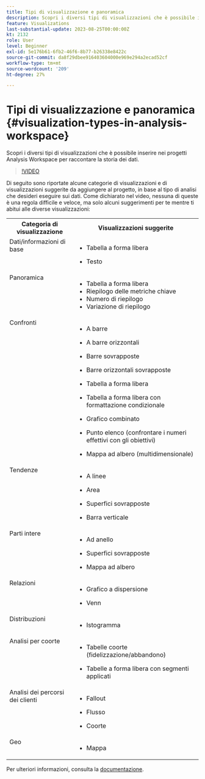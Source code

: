 ```yaml
---
title: Tipi di visualizzazione e panoramica
description: Scopri i diversi tipi di visualizzazioni che è possibile inserire nei progetti Analysis Workspace per raccontare la storia dei dati.
feature: Visualizations
last-substantial-update: 2023-08-25T00:00:00Z
kt: 2132
role: User
level: Beginner
exl-id: 5e176b61-6fb2-46f6-8b77-b26338e8422c
source-git-commit: da8f29dbee916403604000e969e294a2ecad52cf
workflow-type: tm+mt
source-wordcount: '209'
ht-degree: 27%

---
```


# Tipi di visualizzazione e panoramica {#visualization-types-in-analysis-workspace}

Scopri i diversi tipi di visualizzazioni che è possibile inserire nei progetti Analysis Workspace per raccontare la storia dei dati.

>[!VIDEO](https://video.tv.adobe.com/v/23994/?quality=12&learn=on)

Di seguito sono riportate alcune categorie di visualizzazioni e di visualizzazioni suggerite da aggiungere al progetto, in base al tipo di analisi che desideri eseguire sui dati. Come dichiarato nel video, nessuna di queste è una regola difficile e veloce, ma solo alcuni suggerimenti per te mentre ti abitui alle diverse visualizzazioni:

<table style="max-width: 1214px;">
<tr>
    <th>
        Categoria di visualizzazione
    </th>
    <th>
        Visualizzazioni suggerite
    </th>
</tr>
<tr>
  <td style="vertical-align: top;">Dati/informazioni di base
  </td>

<td style="vertical-align: top;">

* Tabella a forma libera
* Testo

  </td>
</tr>
<tr>
  <td style="vertical-align: top;">Panoramica
  </td>

<td style="vertical-align: top;">

* Tabella a forma libera
* Riepilogo delle metriche chiave
* Numero di riepilogo
* Variazione di riepilogo

</td>
</tr>
<tr>
  <td style="vertical-align: top;">Confronti
  </td>

<td style="vertical-align: top;">

* A barre
* A barre orizzontali
* Barre sovrapposte
* Barre orizzontali sovrapposte
* Tabella a forma libera
* Tabella a forma libera con formattazione condizionale
* Grafico combinato
* Punto elenco (confrontare i numeri effettivi con gli obiettivi)
* Mappa ad albero (multidimensionale)

  </td>
</tr>
<tr>
  <td style="vertical-align: top;">Tendenze
  </td>

<td style="vertical-align: top;">

* A linee
* Area
* Superfici sovrapposte
* Barra verticale

  </td>
</tr>
<tr>
  <td style="vertical-align: top;">Parti intere
  </td>

<td style="vertical-align: top;">

* Ad anello
* Superfici sovrapposte
* Mappa ad albero

  </td>
</tr>
<tr>
  <td style="vertical-align: top;">Relazioni
  </td>

<td style="vertical-align: top;">

* Grafico a dispersione
* Venn

  </td>
</tr>
<tr>
  <td style="vertical-align: top;">Distribuzioni
  </td>

<td style="vertical-align: top;">

* Istogramma

  </td>
</tr>
<tr>
  <td style="vertical-align: top;">Analisi per coorte
  </td>

<td style="vertical-align: top;">

* Tabelle coorte (fidelizzazione/abbandono)
* Tabelle a forma libera con segmenti applicati

  </td>
</tr>
<tr>
  <td style="vertical-align: top;">Analisi dei percorsi dei clienti
  </td>

<td style="vertical-align: top;">

* Fallout
* Flusso
* Coorte

  </td>
</tr>
<tr>
  <td style="vertical-align: top;">Geo
  </td>

<td style="vertical-align: top;">

* Mappa

  </td>
</tr>


</table>

Per ulteriori informazioni, consulta la [documentazione](https://experienceleague.adobe.com/docs/analytics/analyze/analysis-workspace/visualizations/freeform-analysis-visualizations.html?lang=it).
